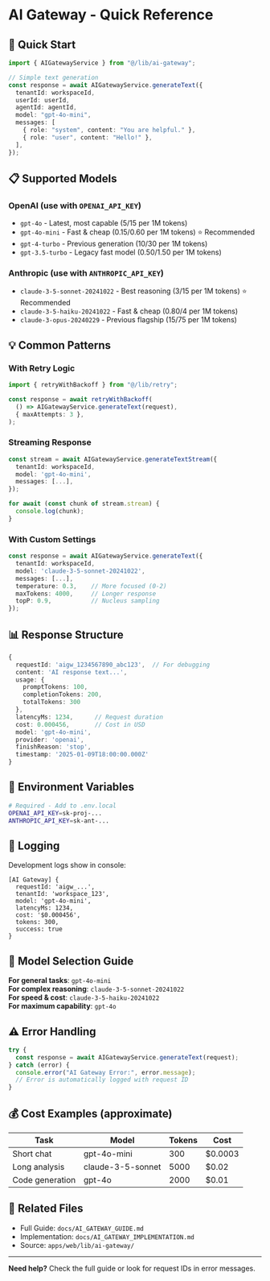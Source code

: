 # AI Gateway - Quick Reference

## 🚀 Quick Start

```typescript
import { AIGatewayService } from "@/lib/ai-gateway";

// Simple text generation
const response = await AIGatewayService.generateText({
  tenantId: workspaceId,
  userId: userId,
  agentId: agentId,
  model: "gpt-4o-mini",
  messages: [
    { role: "system", content: "You are helpful." },
    { role: "user", content: "Hello!" },
  ],
});
```

## 📋 Supported Models

### OpenAI (use with `OPENAI_API_KEY`)

- `gpt-4o` - Latest, most capable ($5/$15 per 1M tokens)
- `gpt-4o-mini` - Fast & cheap ($0.15/$0.60 per 1M tokens) ⭐ Recommended
- `gpt-4-turbo` - Previous generation ($10/$30 per 1M tokens)
- `gpt-3.5-turbo` - Legacy fast model ($0.50/$1.50 per 1M tokens)

### Anthropic (use with `ANTHROPIC_API_KEY`)

- `claude-3-5-sonnet-20241022` - Best reasoning ($3/$15 per 1M tokens) ⭐ Recommended
- `claude-3-5-haiku-20241022` - Fast & cheap ($0.80/$4 per 1M tokens)
- `claude-3-opus-20240229` - Previous flagship ($15/$75 per 1M tokens)

## 💡 Common Patterns

### With Retry Logic

```typescript
import { retryWithBackoff } from "@/lib/retry";

const response = await retryWithBackoff(
  () => AIGatewayService.generateText(request),
  { maxAttempts: 3 },
);
```

### Streaming Response

```typescript
const stream = await AIGatewayService.generateTextStream({
  tenantId: workspaceId,
  model: 'gpt-4o-mini',
  messages: [...],
});

for await (const chunk of stream.stream) {
  console.log(chunk);
}
```

### With Custom Settings

```typescript
const response = await AIGatewayService.generateText({
  tenantId: workspaceId,
  model: 'claude-3-5-sonnet-20241022',
  messages: [...],
  temperature: 0.3,    // More focused (0-2)
  maxTokens: 4000,     // Longer response
  topP: 0.9,           // Nucleus sampling
});
```

## 📊 Response Structure

```typescript
{
  requestId: 'aigw_1234567890_abc123',  // For debugging
  content: 'AI response text...',
  usage: {
    promptTokens: 100,
    completionTokens: 200,
    totalTokens: 300
  },
  latencyMs: 1234,      // Request duration
  cost: 0.000456,       // Cost in USD
  model: 'gpt-4o-mini',
  provider: 'openai',
  finishReason: 'stop',
  timestamp: '2025-01-09T18:00:00.000Z'
}
```

## 🔑 Environment Variables

```bash
# Required - Add to .env.local
OPENAI_API_KEY=sk-proj-...
ANTHROPIC_API_KEY=sk-ant-...
```

## 📝 Logging

Development logs show in console:

```
[AI Gateway] {
  requestId: 'aigw_...',
  tenantId: 'workspace_123',
  model: 'gpt-4o-mini',
  latencyMs: 1234,
  cost: '$0.000456',
  tokens: 300,
  success: true
}
```

## 🎯 Model Selection Guide

**For general tasks**: `gpt-4o-mini`  
**For complex reasoning**: `claude-3-5-sonnet-20241022`  
**For speed & cost**: `claude-3-5-haiku-20241022`  
**For maximum capability**: `gpt-4o`

## ⚠️ Error Handling

```typescript
try {
  const response = await AIGatewayService.generateText(request);
} catch (error) {
  console.error("AI Gateway Error:", error.message);
  // Error is automatically logged with request ID
}
```

## 💰 Cost Examples (approximate)

| Task            | Model             | Tokens | Cost    |
| --------------- | ----------------- | ------ | ------- |
| Short chat      | gpt-4o-mini       | 300    | $0.0003 |
| Long analysis   | claude-3-5-sonnet | 5000   | $0.02   |
| Code generation | gpt-4o            | 2000   | $0.01   |

## 🔗 Related Files

- Full Guide: `docs/AI_GATEWAY_GUIDE.md`
- Implementation: `docs/AI_GATEWAY_IMPLEMENTATION.md`
- Source: `apps/web/lib/ai-gateway/`

---

**Need help?** Check the full guide or look for request IDs in error messages.
